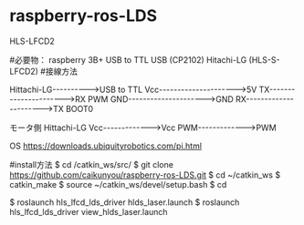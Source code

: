 # raspberry-ros-LDS

HLS-LFCD2

#必要物：
       raspberry 3B+ 
       USB to TTL USB (CP2102)
       Hitachi-LG (HLS-S-LFCD2)
#接線方法

Hittachi-LG---------->USB to TTL
Vcc--------------------->5V
TX---------------------->RX
PWM
GND--------------------->GND
RX---------------------->TX
BOOT0

モータ側      Hittachi-LG
Vcc------------->Vcc
PWM------------->PWM

OS https://downloads.ubiquityrobotics.com/pi.html

#install方法
$  cd /catkin_ws/src/
$  git clone https://github.com/caikunyou/raspberry-ros-LDS.git
$  cd  ~/catkin_ws
$  catkin_make
$  source ~/catkin_ws/devel/setup.bash
$  cd

$  roslaunch hls_lfcd_lds_driver hlds_laser.launch
$  roslaunch hls_lfcd_lds_driver view_hlds_laser.launch
